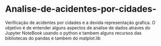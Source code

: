 # Analise-de-acidentes-por-cidades-
Verificação de acidentes por cidades e a devida representação grafica. O objetivo é de entender alguns aspectos de analise de dados atraves  do Jupyter NoteBook usando o python e tambem alguns recursos das bibliotecas do pandas e tambem do matplot.lib
